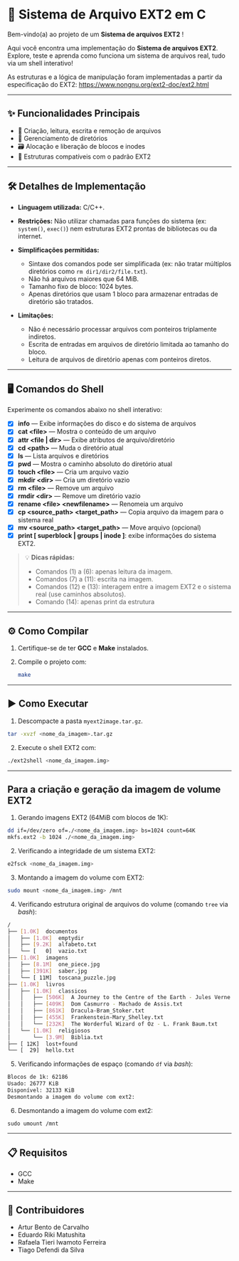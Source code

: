 # 🚀 Sistema de Arquivo EXT2 em C

Bem-vindo(a) ao projeto de um **Sistema de arquivos EXT2** !

Aqui você encontra uma implementação do **Sistema de arquivos EXT2**. Explore, teste e aprenda como funciona um sistema de arquivos real, tudo via um shell interativo!

As estruturas e a lógica de manipulação foram implementadas a partir da especificação do EXT2: https://www.nongnu.org/ext2-doc/ext2.html

---

## ✨ Funcionalidades Principais

- 📄 Criação, leitura, escrita e remoção de arquivos
- 📁 Gerenciamento de diretórios
- 🗃️ Alocação e liberação de blocos e inodes
- 🧩 Estruturas compatíveis com o padrão EXT2

---

## 🛠️ Detalhes de Implementação

- **Linguagem utilizada:** C/C++.

- **Restrições:** Não utilizar chamadas para funções do sistema (ex: `system()`, `exec()`) nem estruturas EXT2 prontas de bibliotecas ou da internet.

- **Simplificações permitidas:**
    - Sintaxe dos comandos pode ser simplificada (ex: não tratar múltiplos diretórios como `rm dir1/dir2/file.txt`).
    - Não há arquivos maiores que 64 MiB.
    - Tamanho fixo de bloco: 1024 bytes.
    - Apenas diretórios que usam 1 bloco para armazenar entradas de diretório são tratados.
- **Limitações:**
    - Não é necessário processar arquivos com ponteiros triplamente indiretos.
    - Escrita de entradas em arquivos de diretório limitada ao tamanho do bloco.
    - Leitura de arquivos de diretório apenas com ponteiros diretos.

---

## 🖥️ Comandos do Shell

Experimente os comandos abaixo no shell interativo:

- [x] **info** — Exibe informações do disco e do sistema de arquivos
- [x] **cat &lt;file&gt;** — Mostra o conteúdo de um arquivo
- [x] **attr &lt;file \| dir&gt;** — Exibe atributos de arquivo/diretório
- [x] **cd &lt;path&gt;** — Muda o diretório atual
- [x] **ls** — Lista arquivos e diretórios
- [x] **pwd** — Mostra o caminho absoluto do diretório atual
- [x] **touch &lt;file&gt;** — Cria um arquivo vazio
- [x] **mkdir &lt;dir&gt;** — Cria um diretório vazio
- [x] **rm &lt;file&gt;** — Remove um arquivo
- [x] **rmdir &lt;dir&gt;** — Remove um diretório vazio
- [x] **rename &lt;file&gt; &lt;newfilename&gt;** — Renomeia um arquivo
- [x] **cp &lt;source_path&gt; &lt;target_path&gt;** — Copia arquivo da imagem para o sistema real
- [x] **mv &lt;source_path&gt; &lt;target_path&gt;** — Move arquivo (opcional)
- [x] **print [ superblock | groups | inode ]**: exibe informações do sistema EXT2.

> 💡 **Dicas rápidas:**
> - Comandos (1) a (6): apenas leitura da imagem.
> - Comandos (7) a (11): escrita na imagem.
> - Comandos (12) e (13): interagem entre a imagem EXT2 e o sistema real (use caminhos absolutos).
> - Comando (14): apenas print da estrutura

---

## ⚙️ Como Compilar

1. Certifique-se de ter **GCC** e **Make** instalados.
2. Compile o projeto com:

    ```bash
    make
    ```

---

## ▶️ Como Executar

1. Descompacte a pasta `myext2image.tar.gz`.

```bash
tar -xvzf <nome_da_imagem>.tar.gz
```

2. Execute o shell EXT2 com:

```bash
./ext2shell <nome_da_imagem.img>
```

---

## Para a criação e geração da imagem de volume EXT2

1. Gerando imagens EXT2 (64MiB com blocos de 1K):

```bash
dd if=/dev/zero of=./<nome_da_imagem.img> bs=1024 count=64K
mkfs.ext2 -b 1024 ./<nome_da_imagem.img>
```

2. Verificando a integridade de um sistema EXT2:

```bash
e2fsck <nome_da_imagem.img>
```

3. Montando a imagem do volume com EXT2:

```bash
sudo mount <nome_da_imagem.img> /mnt
```

4. Verificando estrutura original de arquivos do volume (comando `tree` via _bash_):

```bash
/
├── [1.0K]  documentos
│   ├── [1.0K]  emptydir
│   ├── [9.2K]  alfabeto.txt
│   └── [   0]  vazio.txt
├── [1.0K]  imagens
│   ├── [8.1M]  one_piece.jpg
│   ├── [391K]  saber.jpg
│   └── [ 11M]  toscana_puzzle.jpg
├── [1.0K]  livros
│   ├── [1.0K]  classicos
│   │   ├── [506K]  A Journey to the Centre of the Earth - Jules Verne.txt
│   │   ├── [409K]  Dom Casmurro - Machado de Assis.txt
│   │   ├── [861K]  Dracula-Bram_Stoker.txt
│   │   ├── [455K]  Frankenstein-Mary_Shelley.txt
│   │   └── [232K]  The Worderful Wizard of Oz - L. Frank Baum.txt
│   └── [1.0K]  religiosos
│       └── [3.9M]  Biblia.txt
├── [ 12K]  lost+found
└── [  29]  hello.txt
```

5. Verificando informações de espaço (comando `df` via _bash_):

```bash
Blocos de 1k: 62186
Usado: 26777 KiB
Disponível: 32133 KiB
Desmontando a imagem do volume com ext2:
```

6. Desmontando a imagem do volume com ext2:

```shell
sudo umount /mnt
```

---

## 📋 Requisitos

- GCC
- Make

---

## 👥 Contribuidores

- Artur Bento de Carvalho
- Eduardo Riki Matushita
- Rafaela Tieri Iwamoto Ferreira
- Tiago Defendi da Silva
